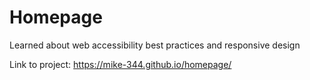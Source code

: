 # Homepage

Learned about web accessibility best practices and responsive design

Link to project: https://mike-344.github.io/homepage/